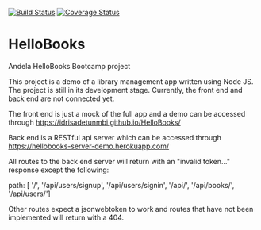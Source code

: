 [![Build Status](https://travis-ci.org/idrisadetunmbi/HelloBooks.svg?branch=server-development)](https://travis-ci.org/idrisadetunmbi/HelloBooks) [![Coverage Status](https://coveralls.io/repos/github/idrisadetunmbi/HelloBooks/badge.svg?branch=server-development)](https://coveralls.io/github/idrisadetunmbi/HelloBooks?branch=server-development)

# HelloBooks
Andela HelloBooks Bootcamp project

This project is a demo of a library management app written using Node JS. The project is still in its development stage. Currently, the front end and back end are not connected yet. 

The front end is just a mock of the full app and a demo can be accessed through https://idrisadetunmbi.github.io/HelloBooks/

Back end is a RESTful api server which can be accessed through https://hellobooks-server-demo.herokuapp.com/

All routes to the back end server will return with an "invalid token..." response except the following:

  path: [ '/', '/api/users/signup', '/api/users/signin', '/api/', '/api/books/', '/api/users/']

Other routes expect a jsonwebtoken to work and routes that have not been implemented will return with a 404.
